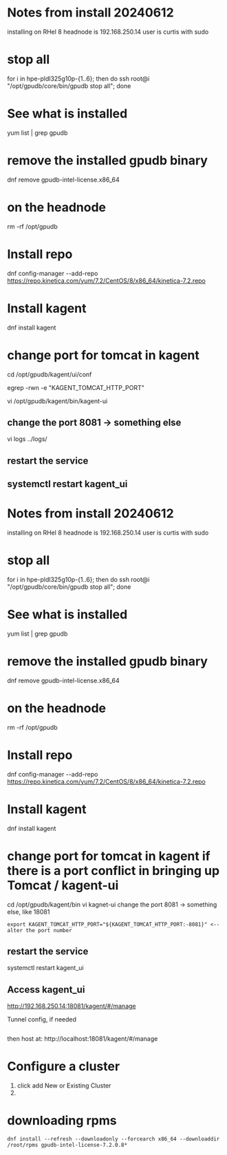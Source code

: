 # Notes from install 20240612

installing on RHel 8
headnode is 192.168.250.14
user is curtis with sudo


# stop all
for i in hpe-pldl325g10p-{1..6}; then do ssh root@i "/opt/gpudb/core/bin/gpudb stop all"; done

# See what is installed
yum list | grep gpudb

# remove the installed gpudb binary
dnf remove gpudb-intel-license.x86_64

# on the headnode
rm -rf /opt/gpudb

# Install repo
dnf config-manager --add-repo https://repo.kinetica.com/yum/7.2/CentOS/8/x86_64/kinetica-7.2.repo

# Install kagent
dnf install kagent

# change port for tomcat in kagent
cd /opt/gpudb/kagent/ui/conf

egrep -rwn -e "KAGENT_TOMCAT_HTTP_PORT"

vi /opt/gpudb/kagent/bin/kagent-ui


## change the port  8081 -> something else
vi logs ../logs/






## restart the service
systemctl restart kagent_ui
---------
# Notes from install 20240612

installing on RHel 8
headnode is 192.168.250.14
user is curtis with sudo


# stop all
for i in hpe-pldl325g10p-{1..6}; then do ssh root@i "/opt/gpudb/core/bin/gpudb stop all"; done

# See what is installed
yum list | grep gpudb

# remove the installed gpudb binary
dnf remove gpudb-intel-license.x86_64

# on the headnode
rm -rf /opt/gpudb

# Install repo
dnf config-manager --add-repo https://repo.kinetica.com/yum/7.2/CentOS/8/x86_64/kinetica-7.2.repo

# Install kagent
dnf install kagent

# change port for tomcat in kagent if there is a port conflict in bringing up Tomcat / kagent-ui
cd /opt/gpudb/kagent/bin
vi kagnet-ui
change the port  8081 -> something else, like 18081
```
export KAGENT_TOMCAT_HTTP_PORT="${KAGENT_TOMCAT_HTTP_PORT:-8081}" <-- alter the port number
```


## restart the service
systemctl restart kagent_ui

## Access kagent_ui
http://192.168.250.14:18081/kagent/#/manage

Tunnel config, if needed
```

```
then host at: http://localhost:18081/kagent/#/manage

# Configure a cluster
1. click add New or Existing Cluster
2.


# downloading rpms
```
dnf install --refresh --downloadonly --forcearch x86_64 --downloaddir /root/rpms gpudb-intel-license-7.2.0.8*
```
                                                                                                                     

